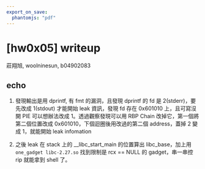 ```yaml
---
export_on_save:
  phantomjs: "pdf"
---
```


# [hw0x05] writeup
莊翔旭, woolninesun, b04902083

## echo

1. 發現輸出是用 dprintf, 有 fmt 的漏洞，且發現 dprintf 的 fd 是 2(stderr)，要先改成 1(stdout) 才能開始 leak 資訊，發現 fd 存在 0x601010 上，且可寫沒開 PIE 可以想辦法改成 1。透過觀察發現可以用 RBP Chain 改掉它，第一個將第二個位置改成 0x601010，下個迴圈後用改過的第二個 address，蓋掉 2 變成 1，就能開始 leak infomation

2. 之後 leak 在 stack 上的 __libc_start_main 的位置算出 libc_base，加上用 `one_gadget libc-2.27.so` 找到限制是 rcx == NULL 的 gadget，串一串控 rip 就能拿到 shell 了。
